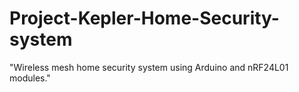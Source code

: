 # Project-Kepler-Home-Security-system
"Wireless mesh home security system using Arduino and nRF24L01 modules."
